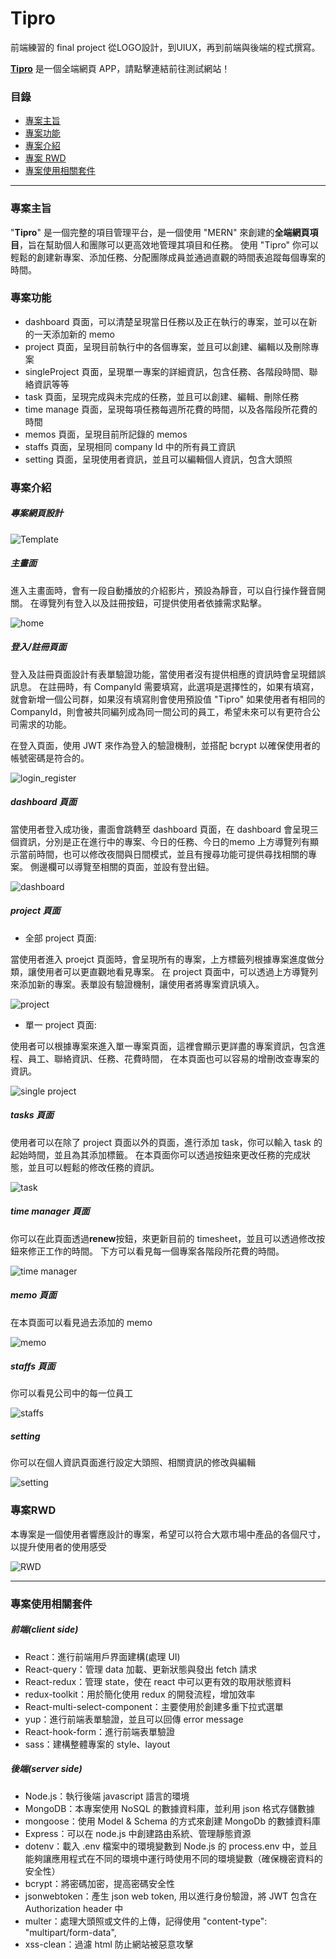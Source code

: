 # Tipro

前端練習的 final project 
從LOGO設計，到UIUX，再到前端與後端的程式撰寫。

**[Tipro](https://tipro-app.onrender.com)** 是一個全端網頁 APP，請點擊連結前往測試網站！

### 目錄

- [專案主旨](#專案主旨)
- [專案功能](#專案功能)
- [專案介紹](#專案介紹)
- [專案 RWD](#專案RWD)
- [專案使用相關套件](#專案使用相關套件)
***

### 專案主旨

"**Tipro**" 是一個完整的項目管理平台，是一個使用 "MERN" 來創建的**全端網頁項目**，旨在幫助個人和團隊可以更高效地管理其項目和任務。
使用 "Tipro" 你可以輕鬆的創建新專案、添加任務、分配團隊成員並通過直觀的時間表追蹤每個專案的時間。

### 專案功能

- dashboard 頁面，可以清楚呈現當日任務以及正在執行的專案，並可以在新的一天添加新的 memo
- project 頁面，呈現目前執行中的各個專案，並且可以創建、編輯以及刪除專案
- singleProject 頁面，呈現單一專案的詳細資訊，包含任務、各階段時間、聯絡資訊等等
- task 頁面，呈現完成與未完成的任務，並且可以創建、編輯、刪除任務
- time manage 頁面，呈現每項任務每週所花費的時間，以及各階段所花費的時間
- memos 頁面，呈現目前所記錄的 memos
- staffs 頁面，呈現相同 company Id 中的所有員工資訊
- setting 頁面，呈現使用者資訊，並且可以編輯個人資訊，包含大頭照

### 專案介紹
##### 專案網頁設計

![Template](https://user-images.githubusercontent.com/100119316/229844938-709ff18c-b10e-49b1-96d8-5f6021973461.png)



##### 主畫面
進入主畫面時，會有一段自動播放的介紹影片，預設為靜音，可以自行操作聲音開關。
在導覽列有登入以及註冊按鈕，可提供使用者依據需求點擊。

![home](https://user-images.githubusercontent.com/100119316/229410881-ac34de53-d5f1-4b4a-a9c2-dda7ccd2be9f.gif)


##### 登入/註冊頁面
登入及註冊頁面設計有表單驗證功能，當使用者沒有提供相應的資訊時會呈現錯誤訊息。
在註冊時，有 CompanyId 需要填寫，此選項是選擇性的，如果有填寫，就會新增一個公司群，如果沒有填寫則會使用預設值 "Tipro"
如果使用者有相同的 CompanyId，則會被共同編列成為同一間公司的員工，希望未來可以有更符合公司需求的功能。

在登入頁面，使用 JWT 來作為登入的驗證機制，並搭配 bcrypt 以確保使用者的帳號密碼是符合的。

![login_register](https://user-images.githubusercontent.com/100119316/229411194-40dba759-eaf8-453a-bb04-efcc3416d6bc.gif)


##### dashboard 頁面
當使用者登入成功後，畫面會跳轉至 dashboard 頁面，在 dashboard 會呈現三個資訊，分別是正在進行中的專案、今日的任務、今日的memo
上方導覽列有顯示當前時間，也可以修改夜間與日間模式，並且有搜尋功能可提供尋找相關的專案。
側邊欄可以導覽至相關的頁面，並設有登出鈕。

![dashboard](https://user-images.githubusercontent.com/100119316/229425412-3b9832b6-132f-42b6-9f7b-0cb6718fa4e6.gif)



##### project 頁面
- 全部 project 頁面:

當使用者進入 proejct 頁面時，會呈現所有的專案，上方標籤列根據專案進度做分類，讓使用者可以更直觀地看見專案。
在 project 頁面中，可以透過上方導覽列來添加新的專案。表單設有驗證機制，讓使用者將專案資訊填入。

![project](https://user-images.githubusercontent.com/100119316/229425441-26da4fb3-d36e-4825-93c0-494a9188d39b.gif)


- 單一 project 頁面:

使用者可以根據專案來進入單一專案頁面，這裡會顯示更詳盡的專案資訊，包含進程、員工、聯絡資訊、任務、花費時間，
在本頁面也可以容易的增刪改查專案的資訊。

![single project](https://user-images.githubusercontent.com/100119316/229425461-1926d1f6-aaa6-4d1e-bb49-6b3c55351ce6.gif)

##### tasks 頁面
使用者可以在除了 project 頁面以外的頁面，進行添加 task，你可以輸入 task 的起始時間，並且為其添加標籤。
在本頁面你可以透過按鈕來更改任務的完成狀態，並且可以輕鬆的修改任務的資訊。

![task](https://user-images.githubusercontent.com/100119316/229426114-3e966bb1-e574-4498-a7c0-b15db4cb3c29.gif)

##### time manager 頁面
你可以在此頁面透過**renew**按鈕，來更新目前的 timesheet，並且可以透過修改按鈕來修正工作的時間。
下方可以看見每一個專案各階段所花費的時間。

![time manager](https://user-images.githubusercontent.com/100119316/229426551-5033c040-70c2-4bd9-b325-82da6da63cc9.gif)

##### memo 頁面
在本頁面可以看見過去添加的 memo

![memo](https://user-images.githubusercontent.com/100119316/229426951-185f72fb-a230-4742-9246-0247d68f7747.gif)

##### staffs 頁面
你可以看見公司中的每一位員工

![staffs](https://user-images.githubusercontent.com/100119316/229427878-0f381e4d-28d6-496b-a86a-b2ea10ea0bfa.gif)


##### setting
你可以在個人資訊頁面進行設定大頭照、相關資訊的修改與編輯

![setting](https://user-images.githubusercontent.com/100119316/229428058-0d4a7098-29de-444d-a2f2-a52a15f7a2fc.gif)


### 專案RWD
本專案是一個使用者響應設計的專案，希望可以符合大眾市場中產品的各個尺寸，以提升使用者的使用感受

![RWD](https://user-images.githubusercontent.com/100119316/229429664-7b5f90d3-6b7b-4b1a-94ba-c95b5717a0d6.gif)

***

### 專案使用相關套件

##### 前端(client side)

- React：進行前端用戶界面建構(處理 UI)
- React-query：管理 data 加載、更新狀態與發出 fetch 請求
- React-redux：管理 state，使在 react 中可以更有效的取用狀態資料
- redux-toolkit：用於簡化使用 redux 的開發流程，增加效率
- React-multi-select-component：主要使用於創建多重下拉式選單
- yup：進行前端表單驗證，並且可以回傳 error message
- React-hook-form：進行前端表單驗證
- sass：建構整體專案的 style、layout

##### 後端(server side)

- Node.js：執行後端 javascript 語言的環境
- MongoDB：本專案使用 NoSQL 的數據資料庫，並利用 json 格式存儲數據
- mongoose：使用 Model & Schema 的方式來創建 MongoDb 的數據資料庫
- Express：可以在 node.js 中創建路由系統、管理靜態資源
- dotenv：載入 .env 檔案中的環境變數到 Node.js 的 process.env 中，並且能夠讓應用程式在不同的環境中運行時使用不同的環境變數（確保機密資料的安全性）
- bcrypt：將密碼加密，提高密碼安全性
- jsonwebtoken：產生 json web token, 用以進行身份驗證，將 JWT 包含在 Authorization header 中
- multer：處理大頭照或文件的上傳，記得使用 "content-type": "multipart/form-data",
- xss-clean：過濾 html 防止網站被惡意攻擊
